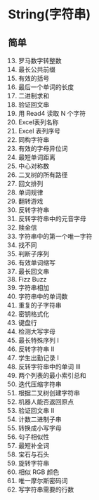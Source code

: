 # String(字符串)

## 简单
13. 罗马数字转整数
14. 最长公共前缀
20. 有效的括号
58. 最后一个单词的长度
67. 二进制求和
125. 验证回文串
157. 用 Read4 读取 N 个字符
168. Excel表列名称
171. Excel 表列序号
205. 同构字符串
242. 有效的字母异位词
243. 最短单词距离
246. 中心对称数
257. 二叉树的所有路径
266. 回文排列
290. 单词规律
293. 翻转游戏
344. 反转字符串
345. 反转字符串中的元音字母
383. 赎金信
387. 字符串中的第一个唯一字符
389. 找不同
392. 判断子序列
408. 有效单词缩写
409. 最长回文串
412. Fizz Buzz
415. 字符串相加
434. 字符串中的单词数
459. 重复的子字符串
482. 密钥格式化
500. 键盘行
520. 检测大写字母
521. 最长特殊序列 Ⅰ
541. 反转字符串 II
551. 学生出勤记录 I
557. 反转字符串中的单词 III
599. 两个列表的最小索引总和
604. 迭代压缩字符串
606. 根据二叉树创建字符串
657. 机器人能否返回原点
680. 验证回文串 II
696. 计数二进制子串
709. 转换成小写字母
734. 句子相似性
748. 最短补全词
771. 宝石与石头
796. 旋转字符串
800. 相似 RGB 颜色
804. 唯一摩尔斯密码词
806. 写字符串需要的行数




